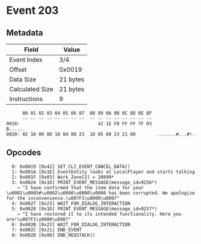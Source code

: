 # Event 203

## Metadata

| Field           | Value    |
|-----------------|----------|
| Event Index     | 3/4      |
| Offset          | 0x0019   |
| Data Size       | 21 bytes |
| Calculated Size | 21 bytes |
| Instructions    | 9        |

```
      00 01 02 03 04 05 06 07  08 09 0A 0B 0C 0D 0E 0F
      -- -- -- -- -- -- -- --  -- -- -- -- -- -- -- --
0010:                             42 1E F0 FF FF 7F 03           B......
0020: 02 10 00 80 1D 04 80 23  1D 05 80 23 21 00        .......#...#!.  
```

## Opcodes

```
  0: 0x0019 [0x42] SET_CLI_EVENT_CANCEL_DATA()
  1: 0x001A [0x1E] EventEntity looks at LocalPlayer and starts talking
  2: 0x001F [0x03] Work_Zone[2] = 20899*
  3: 0x0024 [0x1D] PRINT_EVENT_MESSAGE(message_id=9256*)
    → "I have confirmed that the item data for your \u0001\u0005#\u0002\u0000\u0000\u0000 has been corrupted. We apologize for the inconvenience.\u007F1\u0000\u0007"
  4: 0x0027 [0x23] WAIT_FOR_DIALOG_INTERACTION
  5: 0x0028 [0x1D] PRINT_EVENT_MESSAGE(message_id=9257*)
    → "I have restored it to its intended functionality. Here you are!\u007F1\u0000\u0007"
  6: 0x002B [0x23] WAIT_FOR_DIALOG_INTERACTION
  7: 0x002C [0x21] END_EVENT
  8: 0x002D [0x00] END_REQSTACK()
```
